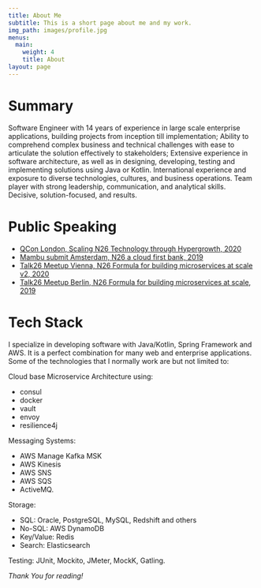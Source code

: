 ```yaml
---
title: About Me
subtitle: This is a short page about me and my work.
img_path: images/profile.jpg
menus:
  main:
    weight: 4
    title: About
layout: page
---
```

# Summary

Software Engineer with 14 years of experience in large scale enterprise applications, 
building projects from inception till implementation; 
Ability to comprehend complex business and technical challenges with ease to articulate the solution effectively 
to stakeholders; Extensive experience in software architecture, 
as well as in designing, developing, testing and implementing solutions using Java or Kotlin. 
International experience and exposure to diverse technologies, cultures, and business operations. 
Team player with strong leadership, communication, and analytical skills. 
Decisive, solution-focused, and results.

# Public Speaking
* [QCon London, Scaling N26 Technology through Hypergrowth, 2020](https://www.infoq.com/presentations/scaling-n26/)
* [Mambu submit Amsterdam, N26 a cloud first bank, 2019](https://www.youtube.com/watch?v=xH8EN8zvGx4&ab_channel=Mambu)
* [Talk26 Meetup Vienna, N26 Formula for building microservices at scale v2, 2020](https://www.meetup.com/N26-Tech-Product-Design-Events-in-Vienna/events/267508505/)
* [Talk26 Meetup Berlin, N26 Formula for building microservices at scale, 2019](https://www.meetup.com/N26-Tech-Product-Design-Events-Berlin/events/266887779/)

# Tech Stack
I specialize in developing software with Java/Kotlin, Spring Framework and AWS. 
It is a perfect combination for many web and enterprise applications. 
Some of the technologies that I normally work are but not limited to:

Cloud base Microservice Architecture using:
- consul 
- docker 
- vault 
- envoy 
- resilience4j

Messaging Systems:
- AWS Manage Kafka MSK 
- AWS Kinesis
- AWS SNS 
- AWS SQS 
- ActiveMQ. 

Storage:
- SQL: Oracle, PostgreSQL, MySQL, Redshift and others
- No-SQL: AWS DynamoDB
- Key/Value: Redis
- Search: Elasticsearch

Testing:
JUnit, Mockito, JMeter, MockK, Gatling. 

*Thank You for reading!*
